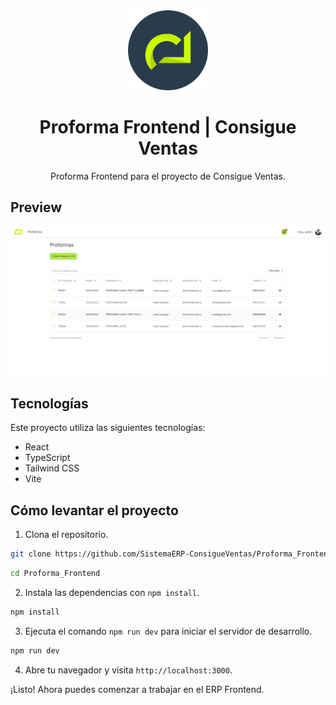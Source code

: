 <div align="center">
    <a href="https://github.com/SistemaERP-ConsigueVentas/ERP_Frontend">
      <img src="public/logo-circle.png" width="128px" />
    </a>
    <h1>Proforma Frontend | Consigue Ventas</h1>
    <p align="center">
        Proforma Frontend para el proyecto de Consigue Ventas.
    </p>
</div>

## Preview

![Preview](public/preview.png)

## Tecnologías

Este proyecto utiliza las siguientes tecnologías:

- React
- TypeScript
- Tailwind CSS
- Vite

## Cómo levantar el proyecto

1. Clona el repositorio.

```bash
git clone https://github.com/SistemaERP-ConsigueVentas/Proforma_Frontend
```

```bash
cd Proforma_Frontend
```

2. Instala las dependencias con `npm install`.

```bash
npm install
```

3. Ejecuta el comando `npm run dev` para iniciar el servidor de desarrollo.

```bash
npm run dev
```

4. Abre tu navegador y visita `http://localhost:3000`.

¡Listo! Ahora puedes comenzar a trabajar en el ERP Frontend.
